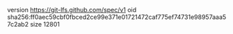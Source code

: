 version https://git-lfs.github.com/spec/v1
oid sha256:ff0aec59cbf0fbced2ce99e371e01721472caf775ef74731e98957aaa57c2ab2
size 12801
